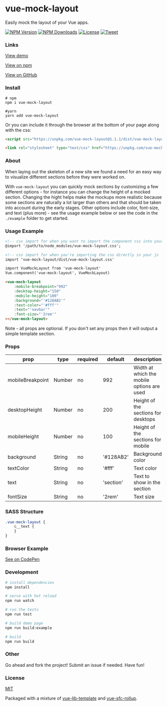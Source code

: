 # vue-mock-layout

Easily mock the layout of your Vue apps.

<p align="left">
  <a href="https://www.npmjs.com/package/vue-mock-layout"><img src="https://img.shields.io/npm/v/vue-mock-layout.svg" alt="NPM Version"></a>
  <a href="https://www.npmjs.com/package/vue-mock-layout"><img src="https://img.shields.io/npm/dt/vue-mock-layout.svg" alt="NPM Downloads"></a>
  <a href="http://opensource.org/licenses/MIT"><img src="https://img.shields.io/badge/license-MIT-blue.svg" alt="License"></a>
  <a href="https://twitter.com/intent/tweet?url=https%3A%2F%2Fgithub.com%2Fpromosis%2Fvue-mock-layout&text=Check%20out%20vue-mock-layout%20on%20GitHub&via=promosis">
  <img src="https://img.shields.io/twitter/url/https/github.com/promosis/vue-mock-layout.svg?style=social" alt="Tweet"></a>
</p>

### Links

[View demo](https://promosis.github.io/vue-mock-layout/)

[View on npm](https://www.npmjs.com/package/vue-mock-layout)

[View on GitHub](https://github.com/promosis/vue-mock-layout)

### Install

```
# npm
npm i vue-mock-layout

#yarn
yarn add vue-mock-layout
```

Or you can include it through the browser at the bottom of your page along with the css:

```html
<script src="https://unpkg.com/vue-mock-layout@1.1.1/dist/vue-mock-layout.min.js"></script>

<link rel="stylesheet" type="text/css" href="https://unpkg.com/vue-mock-layout@1.1.1/dist/vue-mock-layout.css">
```

### About

When laying out the skeleton of a new site we found a need for an easy way to visualize different sections before they were worked on.

With `vue-mock-layout` you can quickly mock sections by customizing a few different options - for instance you can change the height of a mocked section. Changing the hight helps make the mockups more realistic because some sections are naturally a lot larger than others and that should be taken into account during the early stages. Other options include color, font-size, and text (plus more) - see the usage example below or see the code in the `./example` folder to get started.

### Usage Example

```html
<!-- css import for when you want to import the component css into your css file/files  -->
@import '/path/to/node_modules/vue-mock-layout.css';

<!-- css import for when you're importing the css directly in your js  -->
import 'vue-mock-layout/dist/vue-mock-layout.css'

import VueMockLayout from 'vue-mock-layout'
Vue.component('vue-mock-layout', VueMockLayout)
```

```html
<vue-mock-layout
    :mobile-breakpoint="992"
    :desktop-height="150"
    :mobile-height="100"
    :background="'#128AB2'"
    :text-color="'#fff'"
    :text="'navbar'"
    :font-size="'2rem'"
></vue-mock-layout>
```
Note - all props are optional. If you don't set any props then it will output a simple template section.

### Props

| prop | type | required | default | description |
|----------------|---------|----------|-----------------|-------------------------------------|
| mobileBreakpoint | Number | no | 992 | Width at which the mobile options are used |
| desktopHeight | Number | no | 200 | Height of the sections for desktops |
| mobileHeight | Number | no | 100 | Height of the sections for mobile |
| background | String | no | '#128AB2' | Background color |
| textColor | String | no | '#fff' | Text color |
| text | String | no | 'section' | Text to show in the section |
| fontSize | String | no | '2rem' | Text size |

### SASS Structure

```sass
.vue-mock-layout {
    &__text {
    }
}
```

### Browser Example

[See on CodePen](https://codepen.io/johndatserakis/pen/eXLYPG)

### Development

``` bash
# install dependencies
npm install

# serve with hot reload
npm run watch

# run the tests
npm run test

# build demo page
npm run build:example

# build
npm run build
```

### Other

Go ahead and fork the project! Submit an issue if needed. Have fun!

### License

[MIT](http://opensource.org/licenses/MIT)

Packaged with a mixture of [vue-lib-template](https://github.com/biigpongsatorn/vue-lib-template) and [vue-sfc-rollup](https://github.com/team-innovation/vue-sfc-rollup).